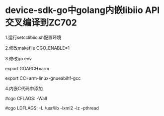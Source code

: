 # device-sdk-go中golang内嵌libiio API交叉编译到ZC702
  1.运行setcclibiio.sh配置环境
  
  2.修改makefile CGO_ENABLE=1
  
  3.修改go env  
  
  export GOARCH=arm
  
  export CC=arm-linux-gnueabihf-gcc
  
  4.内嵌C代码中添加
  
  #cgo CFLAGS: -Wall
  
  #cgo LDFLAGS: -L /usr/lib -lxml2 -lz -pthread

  
